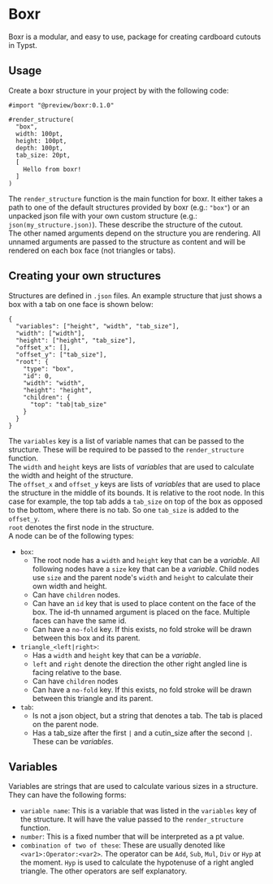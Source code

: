 # Boxr
Boxr is a modular, and easy to use, package for creating cardboard cutouts in Typst.

## Usage
Create a boxr structure in your project by with the following code:
```
#import "@preview/boxr:0.1.0"

#render_structure(
  "box",
  width: 100pt,
  height: 100pt,
  depth: 100pt,
  tab_size: 20pt,
  [
    Hello from boxr!
  ]
)
```
The `render_structure` function is the main function for boxr. It either takes a path to one of the default structures provided by boxr (e.g.: `"box"`) or an unpacked json file with your own custom structure (e.g.: `json(my_structure.json)`). These describe the structure of the cutout.\
The other named arguments depend on the structure you are rendering. All unnamed arguments are passed to the structure as content and will be rendered on each box face (not triangles or tabs).

## Creating your own structures
Structures are defined in `.json` files. An example structure that just shows a box with a tab on one face is shown below:
```
{
  "variables": ["height", "width", "tab_size"],
  "width": ["width"],
  "height": ["height", "tab_size"],
  "offset_x": [],
  "offset_y": ["tab_size"],
  "root": {
    "type": "box",
    "id": 0,
    "width": "width",
    "height": "height",
    "children": {
      "top": "tab|tab_size"
    }
  }
}
```
The `variables` key is a list of variable names that can be passed to the structure. These will be required to be passed to the `render_structure` function.\
The `width` and `height` keys are lists of *variables* that are used to calculate the width and height of the structure.\
The `offset_x` and `offset_y` keys are lists of *variables* that are used to place the structure in the middle of its bounds. It is relative to the root node. In this case for example, the top tab adds a `tab_size` on top of the box as opposed to the bottom, where there is no tab. So one `tab_size` is added to the `offset_y`.\
`root` denotes the first node in the structure.\
A node can be of the following types:
- `box`:
  - The root node has a `width` and `height` key that can be a *variable*. All following nodes have a `size` key that can be a *variable*. Child nodes use `size` and the parent node's `width` and `height` to calculate their own width and height.
  - Can have `children` nodes.
  - Can have an `id` key that is used to place content on the face of the box. The id-th unnamed argument is placed on the face. Multiple faces can have the same id.
  - Can have a `no-fold` key. If this exists, no fold stroke will be drawn between this box and its parent.
- `triangle_<left|right>`:
  - Has a `width` and `height` key that can be a *variable*.
  - `left` and `right` denote the direction the other right angled line is facing relative to the base.
  - Can have `children` nodes
  - Can have a `no-fold` key. If this exists, no fold stroke will be drawn between this triangle and its parent.
- `tab`:
  - Is not a json object, but a string that denotes a tab. The tab is placed on the parent node.
  - Has a tab_size after the first `|` and a cutin_size after the second `|`. These can be *variables*.

## Variables
Variables are strings that are used to calculate various sizes in a structure. They can have the following forms:
- `variable name`: This is a variable that was listed in the `variables` key of the structure. It will have the value passed to the `render_structure` function.
- `number`: This is a fixed number that will be interpreted as a pt value.
- `combination of two of these`: These are usually denoted like `<var1>:Operator:<var2>`. The operator can be `Add`, `Sub`, `Mul`, `Div` or `Hyp` at the moment. `Hyp` is used to calculate the hypotenuse of a right angled triangle. The other operators are self explanatory.

